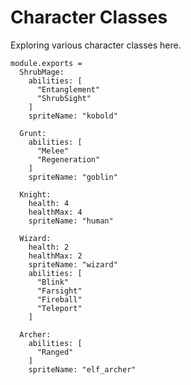 Character Classes
=================

Exploring various character classes here.

    module.exports =
      ShrubMage:
        abilities: [
          "Entanglement"
          "ShrubSight"
        ]
        spriteName: "kobold"

      Grunt:
        abilities: [
          "Melee"
          "Regeneration"
        ]
        spriteName: "goblin"

      Knight:
        health: 4
        healthMax: 4
        spriteName: "human"

      Wizard:
        health: 2
        healthMax: 2
        spriteName: "wizard"
        abilities: [
          "Blink"
          "Farsight"
          "Fireball"
          "Teleport"
        ]

      Archer:
        abilities: [
          "Ranged"
        ]
        spriteName: "elf_archer"
